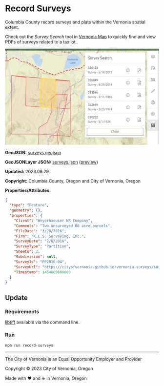 # Record Surveys

Columbia County record surveys and plats within the Vernonia spatial extent.

Check out the _Survey Search_ tool in [Vernonia Map](https://map.vernonia-or.gov/) to quickly find and view PDFs of surveys related to a tax lot.

![Survey Search](screenshot.jpg 'Survey Search')

**GeoJSON:** [surveys.geojson](surveys.geojson)

**GeoJSONLayer JSON:** [surveys.json](surveys.json) ([preview](../preview.html?geojson=https%3A%2F%2Fcityofvernonia.github.io%2Fgeospatial-data%2Frecord-surveys%2Fsurveys.json))

**Updated:** 2023.09.29

**Copyright:** Columbia County, Oregon and City of Vernonia, Oregon

**Properties/Attributes:**

```json
{
  "type": "Feature",
  "geometry": {},
  "properties": {
    "Client": "Weyerhaeuser NR Company",
    "Comments": "Two unsurveyed 80 acre parcels",
    "FileDate": "3/28/2016",
    "Firm": "K.L.S. Surveying, Inc.",
    "SurveyDate": "2/8/2016",
    "SurveyType": "Partition",
    "Sheets": 2,
    "Subdivision": null,
    "SurveyId": "PP2016-04",
    "SurveyUrl": "https://cityofvernonia.github.io/vernonia-surveys/surveys/PP2016-04.pdf",
    "Timestamp": 1454889600000
  }
}
```

## Update

### Requirements

[libtiff](http://www.libtiff.org/) available via the command line.

### Run

```shell
npm run record-surveys
```

***

The City of Vernonia is an Equal Opportunity Employer and Provider

Copyright © 2023 City of Vernonia, Oregon

Made with :heart: and :coffee: in Vernonia, Oregon
